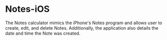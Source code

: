 # Notes-iOS

The Notes calculator mimics the iPhone's Notes program and allows user to create, edit, and delete Notes. Additionally, the application also details the date and time the Note was created.
